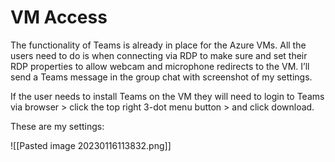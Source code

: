 # VM Access

The functionality of Teams is already in place for the Azure VMs. All the users need to do is when connecting via RDP to make sure and set their RDP properties to allow webcam and microphone redirects to the VM. I’ll send a Teams message in the group chat with screenshot of my settings.

If the user needs to install Teams on the VM they will need to login to Teams via browser > click the top right 3-dot menu button > and click download.

These are my settings:

![[Pasted image 20230116113832.png]]
